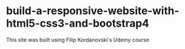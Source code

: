# build-a-responsive-website-with-html5-css3-and-bootstrap4
 This site was built using Filip Kordanovski's Udemy course
